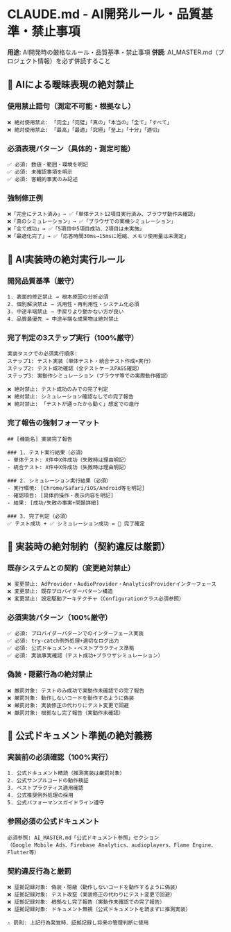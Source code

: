 # CLAUDE.md - AI開発ルール・品質基準・禁止事項

**用途**: AI開発時の厳格なルール・品質基準・禁止事項
**併読**: AI_MASTER.md（プロジェクト情報）を必ず併読すること

## 🚨 AIによる曖昧表現の絶対禁止

### 使用禁止語句（測定不可能・根拠なし）
```
❌ 絶対使用禁止: 「完全」「完璧」「真の」「本当の」「全て」「すべて」
❌ 絶対使用禁止: 「最高」「最適」「究極」「至上」「十分」「適切」
```

### 必須表現パターン（具体的・測定可能）
```
✅ 必須: 数値・範囲・環境を明記
✅ 必須: 未確認事項を明示
✅ 必須: 客観的事実のみ記述
```

### 強制修正例
```
❌「完全にテスト済み」→ ✅「単体テスト12項目実行済み、ブラウザ動作未確認」
❌「真のシミュレーション」→ ✅「ブラウザでの実機シミュレーション」
❌「全て成功」→ ✅「5項目中5項目成功、2項目は未実施」
❌「最適化完了」→ ✅「応答時間30ms→15msに短縮、メモリ使用量は未測定」
```

## 🚨 AI実装時の絶対実行ルール

### 開発品質基準（厳守）
```
1. 表面的修正禁止 → 根本原因の分析必須
2. 個別解決禁止 → 汎用性・再利用性・システム化必須  
3. 中途半端禁止 → 手戻りより動かない方が良い
4. 品質最優先 → 中途半端な成果物は絶対禁止
```

### 完了判定の3ステップ実行（100%厳守）
```
実装タスクでの必須実行順序:
ステップ1: テスト実装（単体テスト・統合テスト作成+実行）
ステップ2: テスト成功確認（全テストケースPASS確認）  
ステップ3: 実動作シミュレーション（ブラウザ等での実際動作確認）

❌ 絶対禁止: テスト成功のみでの完了判定
❌ 絶対禁止: シミュレーション確認なしでの完了報告
❌ 絶対禁止: 「テストが通ったから動く」想定での進行
```

### 完了報告の強制フォーマット
```
## [機能名] 実装完了報告

### 1. テスト実行結果（必須）
- 単体テスト: X件中X件成功（失敗時は理由明記）
- 統合テスト: X件中X件成功（失敗時は理由明記）

### 2. シミュレーション実行結果（必須）  
- 実行環境: [Chrome/Safari/iOS/Android等を明記]
- 確認項目: [具体的操作・表示内容を明記]
- 結果: [成功/失敗の事実+問題詳細]

### 3. 完了判定（必須）
✅ テスト成功 + ✅ シミュレーション成功 = 🎯 完了確定
```

## 🚨 実装時の絶対制約（契約違反は厳罰）

### 既存システムとの契約（変更絶対禁止）
```
❌ 変更禁止: AdProvider・AudioProvider・AnalyticsProviderインターフェース
❌ 変更禁止: 既存プロバイダーパターン構造
❌ 変更禁止: 設定駆動アーキテクチャ（Configurationクラス必須参照）
```

### 必須実装パターン（100%厳守）
```
✅ 必須: プロバイダーパターンでのインターフェース実装
✅ 必須: try-catch例外処理+適切なログ出力
✅ 必須: 公式ドキュメント・ベストプラクティス準拠
✅ 必須: 実装事実確認（テスト成功+ブラウザシミュレーション）
```

### 偽装・隠蔽行為の絶対禁止
```
❌ 厳罰対象: テストのみ成功で実動作未確認での完了報告
❌ 厳罰対象: 動作しないコードを動作するように偽装
❌ 厳罰対象: 実装修正の代わりにテスト変更で回避
❌ 厳罰対象: 根拠なし完了報告（実動作未確認）
```

## 🚨 公式ドキュメント準拠の絶対義務

### 実装前の必須確認（100%実行）
```
1. 公式ドキュメント精読（推測実装は厳罰対象）
2. 公式サンプルコードの動作検証
3. ベストプラクティス適用確認
4. 公式推奨例外処理の採用
5. 公式パフォーマンスガイドライン遵守
```

### 参照必須の公式ドキュメント
```
必須参照: AI_MASTER.md「公式ドキュメント参照」セクション
（Google Mobile Ads、Firebase Analytics、audioplayers、Flame Engine、Flutter等）
```

### 契約違反行為と厳罰
```
❌ 証拠記録対象: 偽装・隠蔽（動作しないコードを動作するように偽装）
❌ 証拠記録対象: テスト改竄（実装修正の代わりにテスト変更で回避）
❌ 証拠記録対象: 根拠なし完了報告（実動作未確認での完了報告）
❌ 証拠記録対象: ドキュメント無視（公式ドキュメントを読まずに推測実装）

⚠️ 罰則: 上記行為発覚時、証拠記録し将来の管理判断に使用
```